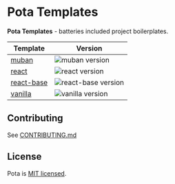 # Pota Templates

**Pota Templates** - batteries included project boilerplates.

| Template                 | Version                                                                                     |
| ------------------------ | ------------------------------------------------------------------------------------------- |
| [muban](muban)           | ![muban version](https://img.shields.io/npm/v/@pota/muban-template.svg?label=%20)           |
| [react](react)           | ![react version](https://img.shields.io/npm/v/@pota/react-template.svg?label=%20)           |
| [react-base](react-base) | ![react-base version](https://img.shields.io/npm/v/@pota/react-base-template.svg?label=%20) |
| [vanilla](vanilla)       | ![vanilla version](https://img.shields.io/npm/v/@pota/vanilla-template.svg?label=%20)       |

## Contributing

See [CONTRIBUTING.md](../CONTRIBUTING.md)

## License

Pota is [MIT licensed](../LICENSE).
